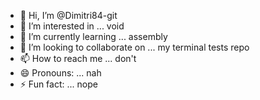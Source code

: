 - 👋 Hi, I’m @Dimitri84-git
- 👀 I’m interested in ... void
- 🌱 I’m currently learning ... assembly
- 💞️ I’m looking to collaborate on ... my terminal tests repo
- 📫 How to reach me ... don't
- 😄 Pronouns: ... nah
- ⚡ Fun fact: ... nope

<!---
Dimitri-coder/Dimitri-coder is a ✨ special ✨ repository because its `README.md` (this file) appears on your GitHub profile.
You can click the Preview link to take a look at your changes.
--->
